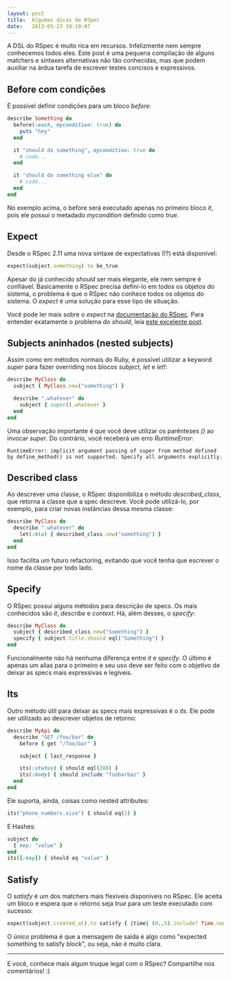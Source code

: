 ```yaml
---
layout: post
title:  Algumas dicas de RSpec
date:   2013-05-23 19:10:07
---
```

A DSL do RSpec é muito rica em recursos. Infelizmente nem sempre conhecemos
todos eles. Este post é uma pequena compilação de alguns matchers e sintaxes
alternativas não tão conhecidas, mas que podem auxiliar na árdua tarefa de
escrever testes concisos e expressivos.

## Before com condições

É possível definir condições para um bloco *before*:

```ruby
describe Something do
  before(:each, mycondition: true) do
    puts "hey"
  end

  it "should do something", mycondition: true do
    # code...
  end

  it "should do something else" do
    # code...
  end
end
```

No exemplo acima, o before será executado apenas no primeiro bloco *it*, pois
ele possui o metadado *mycondition* definido como *true*.

## Expect

Desde o RSpec 2.11 uma nova sintaxe de expectativas (!?) está disponível:

```ruby
expect(subject.something).to be_true
```

Apesar do já conhecido *should* ser mais elegante, ele nem sempre é confiável.
Basicamente o RSpec precisa definí-lo em todos os objetos do sistema, o problema
é que o RSpec não conhece todos os objetos do sistema. O *expect* é uma solução
para esse tipo de situação.

Você pode ler mais sobre o *expect* na [documentação do RSpec][1]. Para entender
exatamente o problema do *should*, leia [este excelente post][2].

## Subjects aninhados (nested subjects)

Assim como em métodos normais do Ruby, é possível utilizar a keyword *super*
para fazer overriding nos blocos *subject*, *let* e *let!*:

```ruby
describe MyClass do
  subject { MyClass.new("something") }

  describe ".whatever" do
    subject { super().whatever }
  end
end
```

Uma observação importante é que você deve utilizar os parênteses *()* ao invocar
*super*. Do contrário, você receberá um erro *RuntimeError*:

```text
RuntimeError: implicit argument passing of super from method defined by define_method() is not supported. Specify all arguments explicitly.
```

## Described class

Ao descrever uma classe, o RSpec disponibiliza o método *described_class*, que
retorna a classe que a spec descreve. Você pode utilizá-lo, por exemplo, para
criar novas instâncias dessa mesma classe:

```ruby
describe MyClass do
  describe ".whatever" do
    let(:bla) { described_class.new("something") }
  end
end
```

Isso facilita um futuro refactoring, evitando que você tenha que escrever o nome
da classe por todo lado.

## Specify

O RSpec possui alguns métodos para descrição de specs. Os mais conhecidos são
*it*, *describe* e *context*. Há, além desses, o *specify*:

```ruby
describe MyClass do
  subject { described_class.new("Something") }
  specify { subject.title.should eql("Something") }
end
```

Funcionalmente não há nenhuma diferença entre *it* e *specify*. O último é
apenas um alias para o primeiro e seu uso deve ser feito com o objetivo de
deixar as specs mais expressivas e legíveis.

## Its

Outro método útil para deixar as specs mais expressivas é o *its*. Ele pode ser
utilizado ao descrever objetos de retorno:

```ruby
describe MyApi do
  describe "GET /foo/bar" do
    before { get "/foo/bar" }

    subject { last_response }

    its(:status) { should eql(200) }
    its(:body) { should include "foobarbaz" }
  end
end
```

Ele suporta, ainda, coisas como nested attributes:

```ruby
its("phone_numbers.size") { should eq(2) }
```

E Hashes:

```ruby
subject do
  { key: "value" }
end
its([:key]) { should eq "value" }
```

## Satisfy

O *satisfy* é um dos matchers mais flexíveis disponíveis no RSpec. Ele aceita um
bloco e espera que o retorno seja *true* para um teste executado com sucesso:

```ruby
expect(subject.created_at).to satisfy { |time| (0..5).include? Time.now.to_i - time.to_i }
```

O único problema é que a mensagem de saída é algo como "expected something to
satisfy block", ou seja, não é muito clara.

----------

E você, conhece mais algum truque legal com o RSpec? Compartilhe nos
comentários! :)

[1]: https://www.relishapp.com/rspec/rspec-expectations/docs
[2]: http://myronmars.to/n/dev-blog/2012/06/rspecs-new-expectation-syntax
